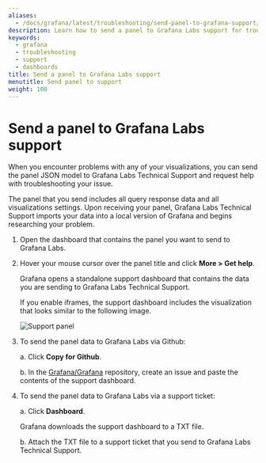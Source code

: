 ```yaml
---
aliases:
  - /docs/grafana/latest/troubleshooting/send-panel-to-grafana-support/
description: Learn how to send a panel to Grafana Labs support for troubleshooting
keywords:
  - grafana
  - troubleshooting
  - support
  - dashboards
title: Send a panel to Grafana Labs support
menutitle: Send panel to support
weight: 100
---
```


# Send a panel to Grafana Labs support

When you encounter problems with any of your visualizations, you can send the panel JSON model to Grafana Labs Technical Support and request help with troubleshooting your issue.

The panel that you send includes all query response data and all visualizations settings. Upon receiving your panel, Grafana Labs Technical Support imports your data into a local version of Grafana and begins researching your problem.

1. Open the dashboard that contains the panel you want to send to Grafana Labs.

1. Hover your mouse cursor over the panel title and click **More > Get help**.

   Grafana opens a standalone support dashboard that contains the data you are sending to Grafana Labs Technical Support.

   If you enable iframes, the support dashboard includes the visualization that looks similar to the following image.

   ![Support panel](/static/img/docs/troubleshooting/grafana-support-panel.png)

1. To send the panel data to Grafana Labs via Github:

   a. Click **Copy for Github**.

   b. In the [Grafana/Grafana](https://github.com/grafana/grafana) repository, create an issue and paste the contents of the support dashboard.

1. To send the panel data to Grafana Labs via a support ticket:

   a. Click **Dashboard**.

   Grafana downloads the support dashboard to a TXT file.

   b. Attach the TXT file to a support ticket that you send to Grafana Labs Technical Support.
